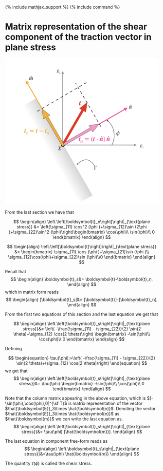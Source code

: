 {% include mathjax_support %}
{% include command %}

# Matrix representation of the shear component of the traction vector in plane stress


![](2021-11-14-19-42-52.png)

From the last section we have that

$$ 
\begin{align}
\left.\left[\boldsymbol{t}_n\right]\right|_{\text{plane stress}}
&=
\left(\sigma_{11} \cos^2 (\phi )+\sigma_{12}\sin (2\phi )+\sigma_{22}\sin^2 (\phi)\right)\begin{bmatrix}
\cos(\phi)\\
\sin(\phi)\\
0
\end{bmatrix}
\end{align}
$$

$$ 
\begin{align}
\left.\left[\boldsymbol{t}\right]\right|_{\text{plane stress}}
&=
\begin{bmatrix}
\sigma_{11} \cos (\phi )+\sigma_{21}\sin (\phi )\\
\sigma_{12}\cos(\phi)+\sigma_{22}\sin (\phi)\\0
\end{bmatrix}
\end{align}
$$

Recall that 
$$
\begin{align}
\boldsymbol{t}_s&=
\boldsymbol{t}-\boldsymbol{t}_n,
\end{align}
$$
which in matrix form reads
$$
\begin{align}
[\boldsymbol{t}_s]&=
[\boldsymbol{t}]-[\boldsymbol{t}_n],
\end{align}
$$

From the first two equations of this section and the last equation we get that

$$
\begin{align}
\left.\left[\boldsymbol{t}_s\right]\right|_{\text{plane stress}}&=
\left(
-\frac{\sigma_{11} - \sigma_{22}}{2} \sin(2 \theta)+\sigma_{12} \cos(2 \theta)\right) \begin{bmatrix}
-\sin(\phi)\\
\cos(\phi)\\
0
\end{bmatrix}
\end{align}
$$

Defining 

$$
\begin{equation}
\tau(\phi):=\left(
-\frac{\sigma_{11} - \sigma_{22}}{2} \sin(2 \theta)+\sigma_{12} \cos(2 \theta)\right)
\end{equation}
$$
we get that
$$
\begin{align}
\left.\left[\boldsymbol{t}_s\right]\right|_{\text{plane stress}}&=
\tau(\phi) \begin{bmatrix}
-\sin(\phi)\\
\cos(\phi)\\
0
\end{bmatrix}
\end{align}
$$

Note that the column matrix appearing in the above equation, which is $[-\sin(\phi),\cos(\phi),0]^{\sf T}$ is matrix representation of the vector $\hat{\boldsymbol{E}}_3\times \hat{\boldsymbol{n}}$. Denoting the vector $\hat{\boldsymbol{E}}_3\times \hat{\boldsymbol{n}}$ as  $\hat{\boldsymbol{m}}$ we can write the last equation as.
$$
\begin{align}
\left.\left[\boldsymbol{t}_s\right]\right|_{\text{plane stress}}&=
\tau(\phi) [\hat{\boldsymbol{m}}].
\end{align}
$$

The last equation in component free-form reads as
$$
\begin{align}
\left.\boldsymbol{t}_s\right|_{\text{plane stress}}&=\tau(\phi) \hat{\boldsymbol{m}}
\end{align}
$$

The quantity $\tau(\phi)$ is called the shear stress.